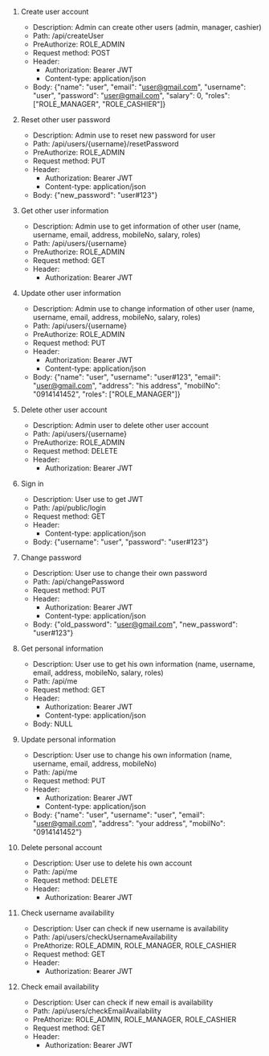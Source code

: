 <!-- ONLY FOR ADMIN ROLE -->
1. Create user account
   
    * Description: Admin can create other users (admin, manager, cashier)
    * Path: /api/createUser
    * PreAuthorize: ROLE_ADMIN
    * Request method: POST
    * Header:
        * Authorization: Bearer JWT
        * Content-type: application/json
    * Body: {"name": "user", "email": "user@gmail.com", "username": "user", "password": "user@gmail.com", "salary": 0, "roles": ["ROLE_MANAGER", "ROLE_CASHIER"]}

2. Reset other user password

    * Description: Admin use to reset new password for user
    * Path: /api/users/{username}/resetPassword
    * PreAuthorize: ROLE_ADMIN
    * Request method: PUT
    * Header:
        *  Authorization: Bearer JWT
        *  Content-type: application/json
    * Body: {"new_password": "user#123"}

  
3. Get other user information

    * Description: Admin use to get information of other user (name, username, email, address, mobileNo, salary, roles)
    * Path: /api/users/{username}
    * PreAuthorize: ROLE_ADMIN
    * Request method: GET
    * Header:
        *  Authorization: Bearer JWT

4. Update other user information

    * Description: Admin use to change information of other user (name, username, email, address, mobileNo, salary, roles)
    * Path: /api/users/{username}
    * PreAuthorize: ROLE_ADMIN
    * Request method: PUT
    * Header:
        *  Authorization: Bearer JWT
        *  Content-type: application/json
    * Body: {"name": "user", "username": "user#123", "email": "user@gmail.com", "address": "his address", "mobilNo": "0914141452", "roles": ["ROLE_MANAGER"]}

5. Delete other user account
   
    * Description: Admin user to delete other user account
    * Path: /api/users/{username}
    * PreAuthorize: ROLE_ADMIN
    * Request method: DELETE
    * Header:
        *  Authorization: Bearer JWT

<!-- FOR ALL THE ROLE -->
6. Sign in

    * Description: User use to get JWT
    * Path: /api/public/login
    * Request method: GET
    * Header:
        *  Content-type: application/json
    * Body: {"username": "user", "password": "user#123"}

7. Change password

    * Description: User use to change their own password
    * Path: /api/changePassword
    * Request method: PUT
    * Header:
        *  Authorization: Bearer JWT
        *  Content-type: application/json
    * Body: {"old_password": "user@gmail.com", "new_password": "user#123"}

8.  Get personal information
   
    * Description: User use to get his own information (name, username, email, address, mobileNo, salary, roles)
    * Path: /api/me
    * Request method: GET
    * Header:
        *  Authorization: Bearer JWT
        *  Content-type: application/json
    * Body: NULL
  
9. Update personal information

    * Description: User use to change his own information (name, username, email, address, mobileNo)
    * Path: /api/me
    * Request method: PUT
    * Header:
        *  Authorization: Bearer JWT
        *  Content-type: application/json
    * Body: {"name": "user", "username": "user", "email": "user@gmail.com", "address": "your address", "mobilNo": "0914141452"}

10. Delete personal account

    * Description: User use to delete his own account
    * Path: /api/me
    * Request method: DELETE
    * Header:
        *  Authorization: Bearer JWT

11. Check username availability
   
    * Description: User can check if new username is availability
    * Path: /api/users/checkUsernameAvailability
    * PreAthorize: ROLE_ADMIN, ROLE_MANAGER, ROLE_CASHIER
    * Request method: GET
    * Header:
        *  Authorization: Bearer JWT

12. Check email availability
    
    * Description: User can check if new email is availability
    * Path: /api/users/checkEmailAvailability
    * PreAthorize: ROLE_ADMIN, ROLE_MANAGER, ROLE_CASHIER
    * Request method: GET
    * Header:
        *  Authorization: Bearer JWT